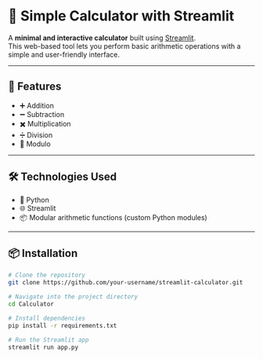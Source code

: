 # 🧮 Simple Calculator with Streamlit

A **minimal and interactive calculator** built using [Streamlit](https://streamlit.io/).  
This web-based tool lets you perform basic arithmetic operations with a simple and user-friendly interface.

---

## 🚀 Features

- ➕ Addition  
- ➖ Subtraction  
- ✖️ Multiplication  
- ➗ Division  
- 🧩 Modulo

---

## 🛠️ Technologies Used

- 🐍 Python  
- 🌐 Streamlit  
- 📦 Modular arithmetic functions (custom Python modules)

---

## 📦 Installation

```bash
# Clone the repository
git clone https://github.com/your-username/streamlit-calculator.git

# Navigate into the project directory
cd Calculator

# Install dependencies
pip install -r requirements.txt

# Run the Streamlit app
streamlit run app.py
